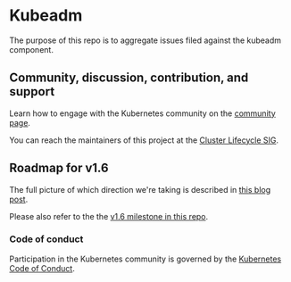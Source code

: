 # Kubeadm

The purpose of this repo is to aggregate issues filed against the kubeadm component.

## Community, discussion, contribution, and support

Learn how to engage with the Kubernetes community on the [community page](http://kubernetes.io/community/).

You can reach the maintainers of this project at the [Cluster Lifecycle SIG](https://github.com/kubernetes/community/tree/master/sig-cluster-lifecycle#cluster-lifecycle-sig).

## Roadmap for v1.6

The full picture of which direction we're taking is described in [this blog post](http://blog.kubernetes.io/2017/01/stronger-foundation-for-creating-and-managing-kubernetes-clusters.html).

Please also refer to the the [v1.6 milestone in this repo](https://github.com/kubernetes/kubeadm/milestone/1).

### Code of conduct

Participation in the Kubernetes community is governed by the [Kubernetes Code of Conduct](code-of-conduct.md).
